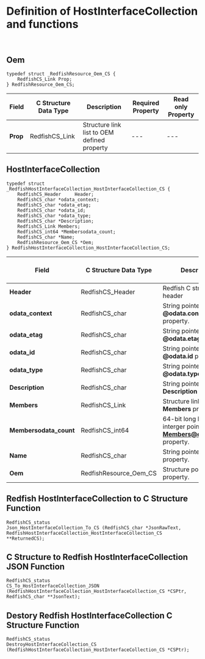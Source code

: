 # Definition of HostInterfaceCollection and functions<br><br>

## Oem
    typedef struct _RedfishResource_Oem_CS {
        RedfishCS_Link Prop;
    } RedfishResource_Oem_CS;

|Field |C Structure Data Type|Description |Required Property|Read only Property
| ---  | --- | --- | --- | ---
|**Prop**|RedfishCS_Link| Structure link list to OEM defined property| ---| ---


## HostInterfaceCollection
    typedef struct _RedfishHostInterfaceCollection_HostInterfaceCollection_CS {
        RedfishCS_Header     Header;
        RedfishCS_char *odata_context;
        RedfishCS_char *odata_etag;
        RedfishCS_char *odata_id;
        RedfishCS_char *odata_type;
        RedfishCS_char *Description;
        RedfishCS_Link Members;
        RedfishCS_int64 *Membersodata_count;
        RedfishCS_char *Name;
        RedfishResource_Oem_CS *Oem;
    } RedfishHostInterfaceCollection_HostInterfaceCollection_CS;

|Field |C Structure Data Type|Description |Required Property|Read only Property
| ---  | --- | --- | --- | ---
|**Header**|RedfishCS_Header|Redfish C structure header|---|---
|**odata_context**|RedfishCS_char| String pointer to **@odata.context** property.| No| No
|**odata_etag**|RedfishCS_char| String pointer to **@odata.etag** property.| No| No
|**odata_id**|RedfishCS_char| String pointer to **@odata.id** property.| No| No
|**odata_type**|RedfishCS_char| String pointer to **@odata.type** property.| No| No
|**Description**|RedfishCS_char| String pointer to **Description** property.| No| Yes
|**Members**|RedfishCS_Link| Structure link list to **Members** property.| No| Yes
|**Membersodata_count**|RedfishCS_int64| 64-bit long long interger pointer to **Members@odata.count** property.| No| No
|**Name**|RedfishCS_char| String pointer to **Name** property.| No| Yes
|**Oem**|RedfishResource_Oem_CS| Structure points to **Oem** property.| No| No
## Redfish HostInterfaceCollection  to C Structure Function
    RedfishCS_status
    Json_HostInterfaceCollection_To_CS (RedfishCS_char *JsonRawText, RedfishHostInterfaceCollection_HostInterfaceCollection_CS **ReturnedCS);

## C Structure to Redfish HostInterfaceCollection  JSON Function
    RedfishCS_status
    CS_To_HostInterfaceCollection_JSON (RedfishHostInterfaceCollection_HostInterfaceCollection_CS *CSPtr, RedfishCS_char **JsonText);

## Destory Redfish HostInterfaceCollection  C Structure Function
    RedfishCS_status
    DestroyHostInterfaceCollection_CS (RedfishHostInterfaceCollection_HostInterfaceCollection_CS *CSPtr);

